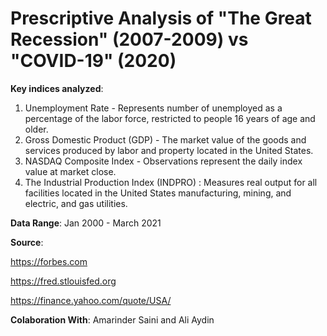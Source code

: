 # Prescriptive Analysis of "The Great Recession" (2007-2009) vs "COVID-19" (2020)

**Key indices analyzed**:

1. Unemployment Rate - Represents number of unemployed as a percentage of the labor force, restricted to people 16 years of age and older.
2. Gross Domestic Product (GDP) - The market value of the goods and services produced by labor and property located in the United States.
3. NASDAQ Composite Index - Observations represent the daily index value at market close. 
4. The Industrial Production Index (INDPRO) : Measures real output for all facilities located in the United States manufacturing, mining, and electric, and gas utilities.

**Data Range**: 
Jan 2000 - March 2021

**Source**:

https://forbes.com

https://fred.stlouisfed.org

https://finance.yahoo.com/quote/USA/

**Colaboration With**: Amarinder Saini and Ali Aydin
